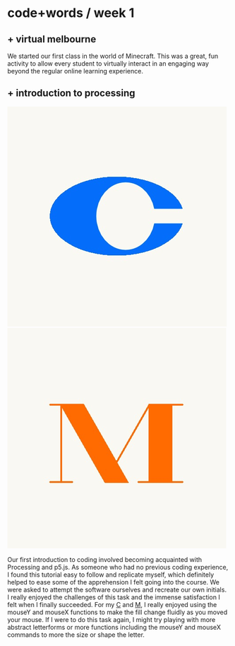 # code+words / week 1 

## + virtual melbourne

We started our first class in the world of Minecraft. This was a great, fun activity to allow every student to virtually interact in an engaging way beyond the regular online learning experience.

## + introduction to processing

<img src="letterc.jpg">
<img src="letterm.jpg">

Our first introduction to coding involved becoming acquainted with Processing and p5.js. As someone who had no previous coding experience, I found this tutorial easy to follow and replicate myself, which definitely helped to ease some of the apprehension I felt going into the course. We were asked to attempt the software ourselves and recreate our own initials. I really enjoyed the challenges of this task and the immense satisfaction I felt when I finally succeeded. For my [C](https://celiamance.github.io/codewords/SKO/WEEK1/letter_C) and [M](https://celiamance.github.io/codewords/SKO/WEEK1/letter_M), I really enjoyed using the mouseY and mouseX functions to make the fill change fluidly as you moved your mouse. If I were to do this task again, I might try playing with more abstract letterforms or more functions including the mouseY and mouseX commands to more the size or shape the letter.
